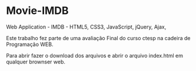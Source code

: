 # Movie-IMDB
Web Application - IMDB - HTML5, CSS3, JavaScript, jQuery, Ajax, 

Este trabalho fez parte de uma avaliação Final do curso ctesp na cadeira de Programação WEB.

Para abrir fazer o download dos arquivos e abrir o arquivo index.html em qualquer brownser web.
